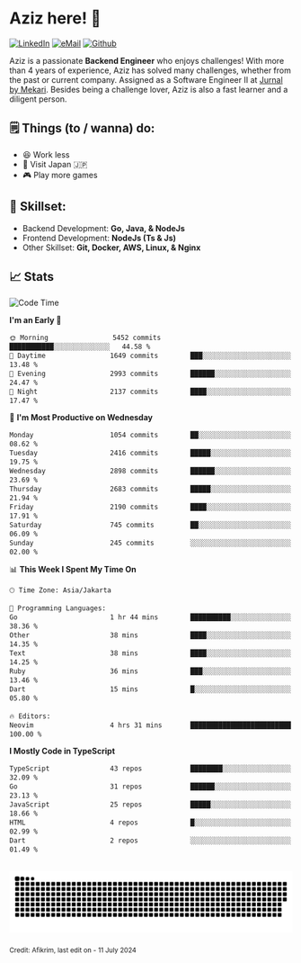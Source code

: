 # Aziz here! 👋

[![LinkedIn](https://img.shields.io/static/v1?message=afikrim&logo=linkedin&label=&color=0077B5&logoColor=white&labelColor=&style=for-the-badge)](https://www.linkedin.com/in/afikrim)
[![eMail](https://img.shields.io/static/v1?message=afikrim10@gmail.com&logo=gmail&label=&color=D14836&logoColor=white&labelColor=&style=for-the-badge)](mailto:afikrim10@gmail.com)
[![Github](https://komarev.com/ghpvc/?username=afikrim&label=Visitors&style=for-the-badge)](https://www.github.com/afikrim)

<!--Introduction-->
Aziz is a passionate **Backend Engineer** who enjoys challenges! With more than 4 years of experience, Aziz has solved many challenges, whether from the past or current company. Assigned as a Software Engineer II at [Jurnal by Mekari](https://jurnal.id). Besides being a challenge lover, Aziz is also a fast learner and a diligent person.

<!--Things TODO-->
## 🗒️ Things (to / wanna) do:

- 😆 Work less
- 🚀 Visit Japan 🇯🇵
- 🎮 Play more games

<!--Skillset-->
## 🏅 Skillset:

- Backend Development: **Go, Java, & NodeJs**
- Frontend Development: **NodeJs (Ts & Js)**
- Other Skillset: **Git, Docker, AWS, Linux, & Nginx**

## 📈 Stats  

<!--START_SECTION:waka-->
![Code Time](http://img.shields.io/badge/Code%20Time-2%2C087%20hrs%2032%20mins-blue)

**I'm an Early 🐤** 

```text
🌞 Morning                5452 commits        ███████████░░░░░░░░░░░░░░   44.58 % 
🌆 Daytime                1649 commits        ███░░░░░░░░░░░░░░░░░░░░░░   13.48 % 
🌃 Evening                2993 commits        ██████░░░░░░░░░░░░░░░░░░░   24.47 % 
🌙 Night                  2137 commits        ████░░░░░░░░░░░░░░░░░░░░░   17.47 % 
```
📅 **I'm Most Productive on Wednesday** 

```text
Monday                   1054 commits        ██░░░░░░░░░░░░░░░░░░░░░░░   08.62 % 
Tuesday                  2416 commits        █████░░░░░░░░░░░░░░░░░░░░   19.75 % 
Wednesday                2898 commits        ██████░░░░░░░░░░░░░░░░░░░   23.69 % 
Thursday                 2683 commits        █████░░░░░░░░░░░░░░░░░░░░   21.94 % 
Friday                   2190 commits        ████░░░░░░░░░░░░░░░░░░░░░   17.91 % 
Saturday                 745 commits         ██░░░░░░░░░░░░░░░░░░░░░░░   06.09 % 
Sunday                   245 commits         ░░░░░░░░░░░░░░░░░░░░░░░░░   02.00 % 
```


📊 **This Week I Spent My Time On** 

```text
🕑︎ Time Zone: Asia/Jakarta

💬 Programming Languages: 
Go                       1 hr 44 mins        ██████████░░░░░░░░░░░░░░░   38.36 % 
Other                    38 mins             ████░░░░░░░░░░░░░░░░░░░░░   14.35 % 
Text                     38 mins             ████░░░░░░░░░░░░░░░░░░░░░   14.25 % 
Ruby                     36 mins             ███░░░░░░░░░░░░░░░░░░░░░░   13.46 % 
Dart                     15 mins             █░░░░░░░░░░░░░░░░░░░░░░░░   05.80 % 

🔥 Editors: 
Neovim                   4 hrs 31 mins       █████████████████████████   100.00 % 
```

**I Mostly Code in TypeScript** 

```text
TypeScript               43 repos            ████████░░░░░░░░░░░░░░░░░   32.09 % 
Go                       31 repos            ██████░░░░░░░░░░░░░░░░░░░   23.13 % 
JavaScript               25 repos            █████░░░░░░░░░░░░░░░░░░░░   18.66 % 
HTML                     4 repos             █░░░░░░░░░░░░░░░░░░░░░░░░   02.99 % 
Dart                     2 repos             ░░░░░░░░░░░░░░░░░░░░░░░░░   01.49 % 
```




<!--END_SECTION:waka-->


<br clear="both">

<div align="center">
  <img src="https://raw.githubusercontent.com/afikrim/afikrim/output/snake.svg" alt="Snake animation" />
</div>


<sub>Credit: Afikrim, last edit on - 11 July 2024</sub>
